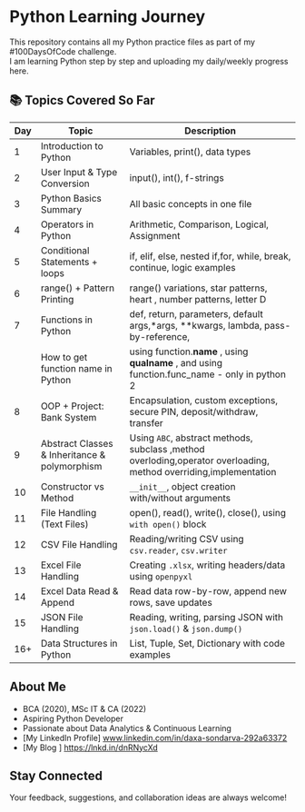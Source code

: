 # Python Learning Journey 

This repository contains all my Python practice files as part of my #100DaysOfCode challenge.  
I am learning Python step by step and uploading my daily/weekly progress here.

## 📚 Topics Covered So Far

| Day | Topic                        | Description                       |
|-----|------------------------------|-----------------------------------|
| 1   | Introduction to Python       | Variables, print(), data types    |
| 2   | User Input & Type Conversion | input(), int(), f-strings         |
| 3   | Python Basics Summary         | All basic concepts in one file   |
| 4   | Operators in Python           | Arithmetic, Comparison, Logical, Assignment |
| 5   | Conditional Statements  + loops | if, elif, else, nested if,for, while, break, continue, logic examples   |
| 6   | range() + Pattern Printing     | range() variations, star patterns, heart , number patterns, letter D  |
| 7   | Functions in Python           | def, return, parameters, default args,*args, **kwargs, lambda, pass-by-reference,      |
|    | How to get function name in Python |using  function.__name__ , using  __qualname__ ,  and using function.func_name - only in python 2 |
| 8  | OOP + Project: Bank System        | Encapsulation, custom exceptions, secure PIN, deposit/withdraw, transfer    |
| 9   | Abstract Classes & Inheritance & polymorphism  | Using `ABC`, abstract methods, subclass ,method overloding,operator overloading, method overriding,implementation                      |
| 10   | Constructor vs Method             | `__init__`, object creation with/without arguments                          |
| 11  | File Handling (Text Files)        | open(), read(), write(), close(), using `with open()` block                 |
| 12  | CSV File Handling                 | Reading/writing CSV using `csv.reader`, `csv.writer`                        |
| 13  | Excel File Handling               | Creating `.xlsx`, writing headers/data using `openpyxl`                     |
| 14  | Excel Data Read & Append          | Read data row-by-row, append new rows, save updates                         |
| 15  | JSON File Handling                | Reading, writing, parsing JSON with `json.load()` & `json.dump()`           |
| 16+ | Data Structures in Python            | List, Tuple, Set, Dictionary with code examples                                                  | 



## About Me
- BCA (2020), MSc IT & CA (2022)
- Aspiring Python Developer
- Passionate about Data Analytics & Continuous Learning
- [My LinkedIn Profile] www.linkedin.com/in/daxa-sondarva-292a63372
- [My Blog ] https://lnkd.in/dnRNycXd

## Stay Connected
Your feedback, suggestions, and collaboration ideas are always welcome!
